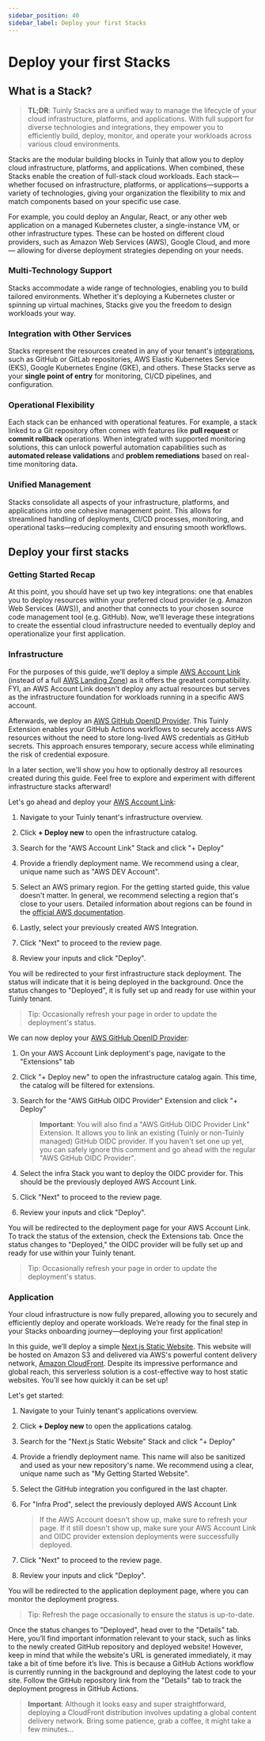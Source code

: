 ```yaml
---
sidebar_position: 40
sidebar_label: Deploy your first Stacks
---
```


# Deploy your first Stacks

## What is a Stack?

> **TL;DR**: Tuinly Stacks are a unified way to manage the lifecycle of your cloud infrastructure, platforms, and applications. With full support for diverse technologies and integrations, they empower you to efficiently build, deploy, monitor, and operate your workloads across various cloud environments.

Stacks are the modular building blocks in Tuinly that allow you to deploy cloud infrastructure, platforms, and applications. When combined, these Stacks enable the creation of full-stack cloud workloads. Each stack—whether focused on infrastructure, platforms, or applications—supports a variety of technologies, giving your organization the flexibility to mix and match components based on your specific use case.

For example, you could deploy an Angular, React, or any other web application on a managed Kubernetes cluster, a single-instance VM, or other infrastructure types. These can be hosted on different cloud providers, such as Amazon Web Services (AWS), Google Cloud, and more — allowing for diverse deployment strategies depending on your needs.

### Multi-Technology Support

Stacks accommodate a wide range of technologies, enabling you to build tailored environments. Whether it's deploying a Kubernetes cluster or spinning up virtual machines, Stacks give you the freedom to design workloads your way.
  
### Integration with Other Services

Stacks represent the resources created in any of your tenant's [integrations](../guides/integrations), such as GitHub or GitLab repositories, AWS Elastic Kubernetes Service (EKS), Google Kubernetes Engine (GKE), and others. These Stacks serve as your **single point of entry** for monitoring, CI/CD pipelines, and configuration.

### Operational Flexibility

Each stack can be enhanced with operational features. For example, a stack linked to a Git repository often comes with features like **pull request** or **commit rollback** operations. When integrated with supported monitoring solutions, this can unlock powerful automation capabilities such as **automated release validations** and **problem remediations** based on real-time monitoring data.

### Unified Management

Stacks consolidate all aspects of your infrastructure, platforms, and applications into one cohesive management point. This allows for streamlined handling of deployments, CI/CD processes, monitoring, and operational tasks—reducing complexity and ensuring smooth workflows.

## Deploy your first stacks

### Getting Started Recap

At this point, you should have set up two key integrations: one that enables you to deploy resources within your preferred cloud provider (e.g. Amazon Web Services (AWS)), and another that connects to your chosen source code management tool (e.g. GitHub). Now, we’ll leverage these integrations to create the essential cloud infrastructure needed to eventually deploy and operationalize your first application.

### Infrastructure

For the purposes of this guide, we’ll deploy a simple [AWS Account Link](../stacks/infra/aws-account-link) (instead of a full [AWS Landing Zone](../stacks/infra/aws-landing-zone)) as it offers the greatest compatibility. FYI, an AWS Account Link doesn't deploy any actual resources but serves as the infrastructure foundation for workloads running in a specific AWS account.

Afterwards, we deploy an [AWS GitHub OpenID Provider](../stacks/infra/aws-github-oidc-provider-ext.md). This Tuinly Extension enables your GitHub Actions workflows to securely access AWS resources without the need to store long-lived AWS credentials as GitHub secrets. This approach ensures temporary, secure access while eliminating the risk of credential exposure.

In a later section, we'll show you how to optionally destroy all resources created during this guide. Feel free to explore and experiment with different infrastructure stacks afterward!

Let's go ahead and deploy your [AWS Account Link](../stacks/infra/aws-account-link):

1) Navigate to your Tuinly tenant's infrastructure overview.

1) Click **+ Deploy new** to open the infrastructure catalog.

1) Search for the "AWS Account Link" Stack and click "+ Deploy"

1) Provide a friendly deployment name. We recommend using a clear, unique name such as "AWS DEV Account".

1) Select an AWS primary region. For the getting started guide, this value doesn't matter. In general, we recommend selecting a region that's close to your users. Detailed information about regions can be found in the [official AWS documentation](https://aws.amazon.com/about-aws/global-infrastructure/regions_az/).

1) Lastly, select your previously created AWS Integration.

1) Click "Next" to proceed to the review page.

1) Review your inputs and click "Deploy".

You will be redirected to your first infrastructure stack deployment. The status will indicate that it is being deployed in the background. Once the status changes to "Deployed", it is fully set up and ready for use within your Tuinly tenant.

> Tip: Occasionally refresh your page in order to update the deployment's status.

We can now deploy your [AWS GitHub OpenID Provider](../stacks/infra/aws-github-oidc-provider-ext.md):

1) On your AWS Account Link deployment's page, navigate to the "Extensions" tab

1) Click "+ Deploy new" to open the infrastructure catalog again. This time, the catalog will be filtered for extensions.

1) Search for the "AWS GitHub OIDC Provider" Extension and click "+ Deploy"

    > **Important**: You will also find a "AWS GitHub OIDC Provider Link" Extension. It allows you to link an existing (Tuinly or non-Tuinly managed) GitHub OIDC provider. If you haven't set one up yet, you can safely ignore this comment and go ahead with the regular "AWS GitHub OIDC Provider".

1) Select the infra Stack you want to deploy the OIDC provider for. This should be the previously deployed AWS Account Link.

1) Click "Next" to proceed to the review page.

1) Review your inputs and click "Deploy".

You will be redirected to the deployment page for your AWS Account Link. To track the status of the extension, check the Extensions tab. Once the status changes to "Deployed," the OIDC provider will be fully set up and ready for use within your Tuinly tenant.

> Tip: Occasionally refresh your page in order to update the deployment's status.

### Application

Your cloud infrastructure is now fully prepared, allowing you to securely and efficiently deploy and operate workloads. We’re ready for the final step in your Stacks onboarding journey—deploying your first application!

In this guide, we’ll deploy a simple [Next.js Static Website](../stacks/applications/nextjs-static). This website will be hosted on Amazon S3 and delivered via AWS's powerful content delivery network, [Amazon CloudFront](https://aws.amazon.com/cloudfront/). Despite its impressive performance and global reach, this serverless solution is a cost-effective way to host static websites. You’ll see how quickly it can be set up!

Let's get started:

1) Navigate to your Tuinly tenant's applications overview.

1) Click **+ Deploy new** to open the applications catalog.

1) Search for the "Next.js Static Website" Stack and click "+ Deploy"

1) Provide a friendly deployment name. This name will also be sanitized and used as your new repository's name. We recommend using a clear, unique name such as "My Getting Started Website".

1) Select the GitHub integration you configured in the last chapter.

1) For "Infra Prod", select the previously deployed AWS Account Link

    > If the AWS Account doesn't show up, make sure to refresh your page. If it still doesn't show up, make sure your AWS Account Link and OIDC provider extension deployments were successfully deployed.

1) Click "Next" to proceed to the review page.

1) Review your inputs and click "Deploy".

You will be redirected to the application deployment page, where you can monitor the deployment progress.

> Tip: Refresh the page occasionally to ensure the status is up-to-date.

Once the status changes to "Deployed", head over to the "Details" tab. Here, you’ll find important information relevant to your stack, such as links to the newly created GitHub repository and deployed website! However, keep in mind that while the website's URL is generated immediately, it may take a bit of time before it’s live. This is because a GitHub Actions workflow is currently running in the background and deploying the latest code to your site. Follow the GitHub repository link from the "Details" tab to track the deployment progress in GitHub Actions.

> **Important**: Although it looks easy and super straightforward, deploying a CloudFront distribution involves updating a global content delivery network. Bring some patience, grab a coffee, it might take a few minutes...
